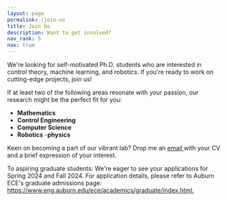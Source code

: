 ```yaml
---
layout: page
permalink: /join-us
title: Join Us
description: Want to get involved?
nav_rank: 5
nav: true
---
```


We're looking for self-motivated Ph.D. students who are interested in control theory, machine learning, and robotics.  If you're ready to work on cutting-edge projects, join us!


If at least two of the following areas resonate with your passion, our research might be the perfect fit for you:
- **Mathematics**
- **Control Engineering**
- **Computer Science**
- **Robotics**
-**physics**
  
Keen on becoming a part of our vibrant lab? Drop me an <a href="mailto:{{ site.email | encode_email }}" title="email">email <i class="fas fa-envelope"></i></a> with your CV and a brief expression of your interest.


To aspiring graduate students: We're eager to see your applications for Spring 2024 and Fall 2024.
For application details, please refer to Auburn ECE's graduate admissions page: <https://www.eng.auburn.edu/ece/academics/graduate/index.html.>

